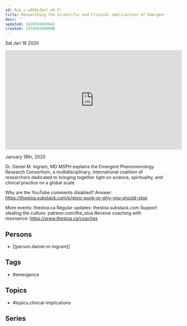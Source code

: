 ```yaml
---
id: Ajp_s-uAk9yJpvl_wU_Fr
title: Researching the Scientific and Clinical implications of Emergence
desc: ''
updated: 1639762693842
created: 1579302000000
---
```





Sat Jan 18 2020

<iframe width="560" height="315" src="https://www.youtube.com/embed/la8Udo5PPVo" title="Researching the Scientific and Clinical implications of Emergence w/ Daniel M. Ingram" frameborder="0" allow="accelerometer; autoplay; clipboard-write; encrypted-media; gyroscope; picture-in-picture" allowfullscreen ></iframe>

January 18th, 2020

Dr. Daniel M. Ingram, MD MSPH explains the Emergent Phenomenology Research Consortium, a multidisciplinary, international coalition of researchers dedicated to bringing together light on science, spirituality, and clinical practice on a global scale.

Why are the YouTube comments disabled? Answer: https://thestoa.substack.com/p/stoic-punk-or-why-you-should-stop

More events: thestoa.ca
Regular updates: thestoa.substack.com
Support stealing the culture: patreon.com/the_stoa
Receive coaching with resonance: https://www.thestoa.ca/coaches

## Persons

- [[person.daniel-m-ingram]]

## Tags

- #emergence

## Topics

- #topics.clinical-implications

## Series



